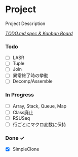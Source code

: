 # Project

Project Description

<em>[TODO.md spec & Kanban Board](https://bit.ly/3fCwKfM)</em>

### Todo

- [ ] LASR  
- [ ] Tuple  
- [ ] Join  
- [ ] 異常終了時の挙動  
- [ ] Decomp/Assemble  

### In Progress

- [ ] Array, Stack, Queue,  Map  
- [ ] Class廃止  
- [ ] RSUSeq  
- [ ] 行ごとにマクロ変数に保持  

### Done ✓

- [x] SimpleClone  

